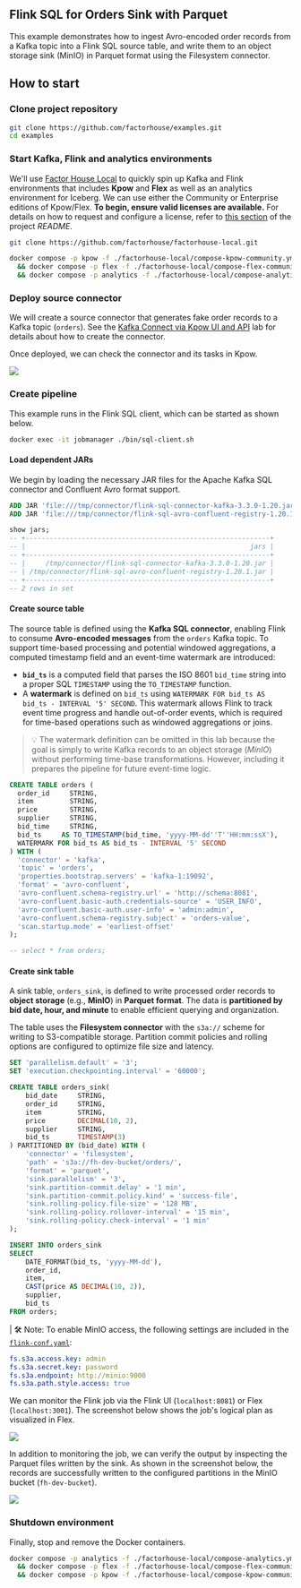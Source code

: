 ## Flink SQL for Orders Sink with Parquet

This example demonstrates how to ingest Avro-encoded order records from a Kafka topic into a Flink SQL source table, and write them to an object storage sink (MinIO) in Parquet format using the Filesystem connector.

## How to start

### Clone project repository

```bash
git clone https://github.com/factorhouse/examples.git
cd examples
```

### Start Kafka, Flink and analytics environments

We'll use [Factor House Local](https://github.com/factorhouse/factorhouse-local) to quickly spin up Kafka and Flink environments that includes **Kpow** and **Flex** as well as an analytics environment for Iceberg. We can use either the Community or Enterprise editions of Kpow/Flex. **To begin, ensure valid licenses are available.** For details on how to request and configure a license, refer to [this section](https://github.com/factorhouse/factorhouse-local?tab=readme-ov-file#update-kpow-and-flex-licenses) of the project _README_.

```bash
git clone https://github.com/factorhouse/factorhouse-local.git

docker compose -p kpow -f ./factorhouse-local/compose-kpow-community.yml up -d \
  && docker compose -p flex -f ./factorhouse-local/compose-flex-community.yml up -d \
  && docker compose -p analytics -f ./factorhouse-local/compose-analytics.yml up -d
```

### Deploy source connector

We will create a source connector that generates fake order records to a Kafka topic (`orders`). See the [Kafka Connect via Kpow UI and API](../fh-local-kafka-connect-orders/) lab for details about how to create the connector.

Once deployed, we can check the connector and its tasks in Kpow.

![](./images/kafka-connector.png)

### Create pipeline

This example runs in the Flink SQL client, which can be started as shown below.

```bash
docker exec -it jobmanager ./bin/sql-client.sh
```

#### Load dependent JARs

We begin by loading the necessary JAR files for the Apache Kafka SQL connector and Confluent Avro format support.

```sql
ADD JAR 'file:///tmp/connector/flink-sql-connector-kafka-3.3.0-1.20.jar';
ADD JAR 'file:///tmp/connector/flink-sql-avro-confluent-registry-1.20.1.jar';

show jars;
-- +-------------------------------------------------------------+
-- |                                                        jars |
-- +-------------------------------------------------------------+
-- |     /tmp/connector/flink-sql-connector-kafka-3.3.0-1.20.jar |
-- | /tmp/connector/flink-sql-avro-confluent-registry-1.20.1.jar |
-- +-------------------------------------------------------------+
-- 2 rows in set
```

#### Create source table

The source table is defined using the **Kafka SQL connector**, enabling Flink to consume **Avro-encoded messages** from the `orders` Kafka topic. To support time-based processing and potential windowed aggregations, a computed timestamp field and an event-time watermark are introduced:

- **`bid_ts`** is a computed field that parses the ISO 8601 `bid_time` string into a proper SQL `TIMESTAMP` using the `TO_TIMESTAMP` function.
- A **watermark** is defined on `bid_ts` using `WATERMARK FOR bid_ts AS bid_ts - INTERVAL '5' SECOND`. This watermark allows Flink to track event time progress and handle out-of-order events, which is required for time-based operations such as windowed aggregations or joins.

> 💡 The watermark definition can be omitted in this lab because the goal is simply to write Kafka records to an object storage (_MinIO_) without performing time-base transformations. However, including it prepares the pipeline for future event-time logic.

```sql
CREATE TABLE orders (
  order_id     STRING,
  item         STRING,
  price        STRING,
  supplier     STRING,
  bid_time     STRING,
  bid_ts     AS TO_TIMESTAMP(bid_time, 'yyyy-MM-dd''T''HH:mm:ssX'),
  WATERMARK FOR bid_ts AS bid_ts - INTERVAL '5' SECOND
) WITH (
  'connector' = 'kafka',
  'topic' = 'orders',
  'properties.bootstrap.servers' = 'kafka-1:19092',
  'format' = 'avro-confluent',
  'avro-confluent.schema-registry.url' = 'http://schema:8081',
  'avro-confluent.basic-auth.credentials-source' = 'USER_INFO',
  'avro-confluent.basic-auth.user-info' = 'admin:admin',
  'avro-confluent.schema-registry.subject' = 'orders-value',
  'scan.startup.mode' = 'earliest-offset'
);

-- select * from orders;
```

#### Create sink table

A sink table, `orders_sink`, is defined to write processed order records to **object storage** (e.g., **MinIO**) in **Parquet format**. The data is **partitioned by bid date, hour, and minute** to enable efficient querying and organization.

The table uses the **Filesystem connector** with the `s3a://` scheme for writing to S3-compatible storage. Partition commit policies and rolling options are configured to optimize file size and latency.

```sql
SET 'parallelism.default' = '3';
SET 'execution.checkpointing.interval' = '60000';

CREATE TABLE orders_sink(
    bid_date     STRING,
    order_id     STRING,
    item         STRING,
    price        DECIMAL(10, 2),
    supplier     STRING,
    bid_ts       TIMESTAMP(3)
) PARTITIONED BY (bid_date) WITH (
    'connector' = 'filesystem',
    'path' = 's3a://fh-dev-bucket/orders/',
    'format' = 'parquet',
    'sink.parallelism' = '3',
    'sink.partition-commit.delay' = '1 min',
    'sink.partition-commit.policy.kind' = 'success-file',
    'sink.rolling-policy.file-size' = '128 MB',
    'sink.rolling-policy.rollover-interval' = '15 min',
    'sink.rolling-policy.check-interval' = '1 min'
);

INSERT INTO orders_sink
SELECT
    DATE_FORMAT(bid_ts, 'yyyy-MM-dd'),
    order_id,
    item,
    CAST(price AS DECIMAL(10, 2)),
    supplier,
    bid_ts
FROM orders;
```

| 🛠 Note: To enable MinIO access, the following settings are included in the [`flink-conf.yaml`](https://github.com/factorhouse/factorhouse-local/blob/main/resources/flex/flink/flink-conf.yaml):

```yaml
fs.s3a.access.key: admin
fs.s3a.secret.key: password
fs.s3a.endpoint: http://minio:9000
fs.s3a.path.style.access: true
```

We can monitor the Flink job via the Flink UI (`localhost:8081`) or Flex (`localhost:3001`). The screenshot below shows the job's logical plan as visualized in Flex.

![](./images/flex-01.png)

In addition to monitoring the job, we can verify the output by inspecting the Parquet files written by the sink. As shown in the screenshot below, the records are successfully written to the configured partitions in the MinIO bucket (`fh-dev-bucket`).

![](./images/minio-01.png)

### Shutdown environment

Finally, stop and remove the Docker containers.

```bash
docker compose -p analytics -f ./factorhouse-local/compose-analytics.yml down \
  && docker compose -p flex -f ./factorhouse-local/compose-flex-community.yml down \
  && docker compose -p kpow -f ./factorhouse-local/compose-kpow-community.yml down
```
